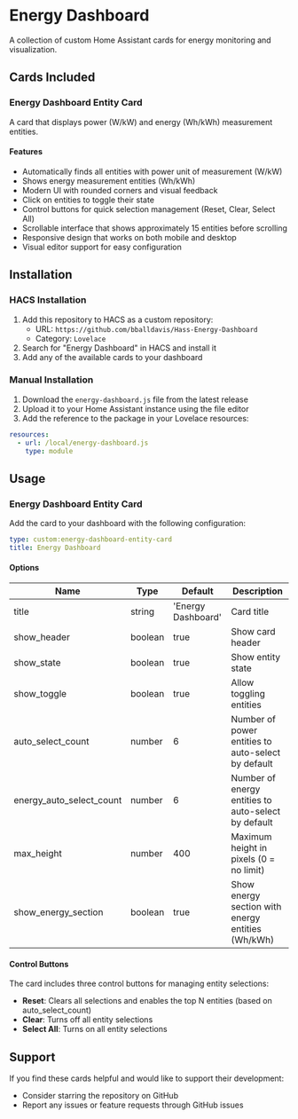# Energy Dashboard

A collection of custom Home Assistant cards for energy monitoring and visualization.

## Cards Included

### Energy Dashboard Entity Card
A card that displays power (W/kW) and energy (Wh/kWh) measurement entities.

#### Features

- Automatically finds all entities with power unit of measurement (W/kW)
- Shows energy measurement entities (Wh/kWh)
- Modern UI with rounded corners and visual feedback
- Click on entities to toggle their state
- Control buttons for quick selection management (Reset, Clear, Select All)
- Scrollable interface that shows approximately 15 entities before scrolling
- Responsive design that works on both mobile and desktop
- Visual editor support for easy configuration

## Installation

### HACS Installation
1. Add this repository to HACS as a custom repository:
   - URL: `https://github.com/bballdavis/Hass-Energy-Dashboard`
   - Category: `Lovelace`
2. Search for "Energy Dashboard" in HACS and install it
3. Add any of the available cards to your dashboard

### Manual Installation
1. Download the `energy-dashboard.js` file from the latest release
2. Upload it to your Home Assistant instance using the file editor
3. Add the reference to the package in your Lovelace resources:
```yaml
resources:
  - url: /local/energy-dashboard.js
    type: module
```

## Usage

### Energy Dashboard Entity Card

Add the card to your dashboard with the following configuration:

```yaml
type: custom:energy-dashboard-entity-card
title: Energy Dashboard
```

#### Options

| Name | Type | Default | Description |
|------|------|---------|-------------|
| title | string | 'Energy Dashboard' | Card title |
| show_header | boolean | true | Show card header |
| show_state | boolean | true | Show entity state |
| show_toggle | boolean | true | Allow toggling entities |
| auto_select_count | number | 6 | Number of power entities to auto-select by default |
| energy_auto_select_count | number | 6 | Number of energy entities to auto-select by default |
| max_height | number | 400 | Maximum height in pixels (0 = no limit) |
| show_energy_section | boolean | true | Show energy section with energy entities (Wh/kWh) |

#### Control Buttons

The card includes three control buttons for managing entity selections:

- **Reset**: Clears all selections and enables the top N entities (based on auto_select_count)
- **Clear**: Turns off all entity selections
- **Select All**: Turns on all entity selections

## Support

If you find these cards helpful and would like to support their development:
- Consider starring the repository on GitHub
- Report any issues or feature requests through GitHub issues
